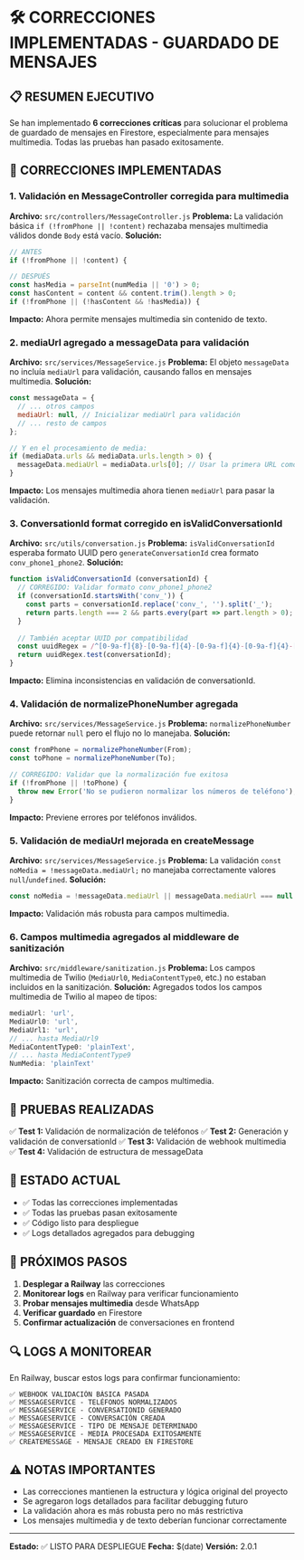 # 🛠️ CORRECCIONES IMPLEMENTADAS - GUARDADO DE MENSAJES

## 📋 RESUMEN EJECUTIVO

Se han implementado **6 correcciones críticas** para solucionar el problema de guardado de mensajes en Firestore, especialmente para mensajes multimedia. Todas las pruebas han pasado exitosamente.

## 🔧 CORRECCIONES IMPLEMENTADAS

### 1. **Validación en MessageController corregida para multimedia**
**Archivo:** `src/controllers/MessageController.js`
**Problema:** La validación básica `if (!fromPhone || !content)` rechazaba mensajes multimedia válidos donde `Body` está vacío.
**Solución:** 
```javascript
// ANTES
if (!fromPhone || !content) {

// DESPUÉS
const hasMedia = parseInt(numMedia || '0') > 0;
const hasContent = content && content.trim().length > 0;
if (!fromPhone || (!hasContent && !hasMedia)) {
```
**Impacto:** Ahora permite mensajes multimedia sin contenido de texto.

### 2. **mediaUrl agregado a messageData para validación**
**Archivo:** `src/services/MessageService.js`
**Problema:** El objeto `messageData` no incluía `mediaUrl` para validación, causando fallos en mensajes multimedia.
**Solución:**
```javascript
const messageData = {
  // ... otros campos
  mediaUrl: null, // Inicializar mediaUrl para validación
  // ... resto de campos
};

// Y en el procesamiento de media:
if (mediaData.urls && mediaData.urls.length > 0) {
  messageData.mediaUrl = mediaData.urls[0]; // Usar la primera URL como mediaUrl principal
}
```
**Impacto:** Los mensajes multimedia ahora tienen `mediaUrl` para pasar la validación.

### 3. **ConversationId format corregido en isValidConversationId**
**Archivo:** `src/utils/conversation.js`
**Problema:** `isValidConversationId` esperaba formato UUID pero `generateConversationId` crea formato `conv_phone1_phone2`.
**Solución:**
```javascript
function isValidConversationId (conversationId) {
  // CORREGIDO: Validar formato conv_phone1_phone2
  if (conversationId.startsWith('conv_')) {
    const parts = conversationId.replace('conv_', '').split('_');
    return parts.length === 2 && parts.every(part => part.length > 0);
  }
  
  // También aceptar UUID por compatibilidad
  const uuidRegex = /^[0-9a-f]{8}-[0-9a-f]{4}-[0-9a-f]{4}-[0-9a-f]{4}-[0-9a-f]{12}$/i;
  return uuidRegex.test(conversationId);
}
```
**Impacto:** Elimina inconsistencias en validación de conversationId.

### 4. **Validación de normalizePhoneNumber agregada**
**Archivo:** `src/services/MessageService.js`
**Problema:** `normalizePhoneNumber` puede retornar `null` pero el flujo no lo manejaba.
**Solución:**
```javascript
const fromPhone = normalizePhoneNumber(From);
const toPhone = normalizePhoneNumber(To);

// CORREGIDO: Validar que la normalización fue exitosa
if (!fromPhone || !toPhone) {
  throw new Error('No se pudieron normalizar los números de teléfono');
}
```
**Impacto:** Previene errores por teléfonos inválidos.

### 5. **Validación de mediaUrl mejorada en createMessage**
**Archivo:** `src/services/MessageService.js`
**Problema:** La validación `const noMedia = !messageData.mediaUrl;` no manejaba correctamente valores `null`/`undefined`.
**Solución:**
```javascript
const noMedia = !messageData.mediaUrl || messageData.mediaUrl === null || messageData.mediaUrl === undefined;
```
**Impacto:** Validación más robusta para campos multimedia.

### 6. **Campos multimedia agregados al middleware de sanitización**
**Archivo:** `src/middleware/sanitization.js`
**Problema:** Los campos multimedia de Twilio (`MediaUrl0`, `MediaContentType0`, etc.) no estaban incluidos en la sanitización.
**Solución:** Agregados todos los campos multimedia de Twilio al mapeo de tipos:
```javascript
mediaUrl: 'url',
MediaUrl0: 'url',
MediaUrl1: 'url',
// ... hasta MediaUrl9
MediaContentType0: 'plainText',
// ... hasta MediaContentType9
NumMedia: 'plainText'
```
**Impacto:** Sanitización correcta de campos multimedia.

## 🧪 PRUEBAS REALIZADAS

✅ **Test 1:** Validación de normalización de teléfonos
✅ **Test 2:** Generación y validación de conversationId
✅ **Test 3:** Validación de webhook multimedia
✅ **Test 4:** Validación de estructura de messageData

## 🚀 ESTADO ACTUAL

- ✅ Todas las correcciones implementadas
- ✅ Todas las pruebas pasan exitosamente
- ✅ Código listo para despliegue
- ✅ Logs detallados agregados para debugging

## 📝 PRÓXIMOS PASOS

1. **Desplegar a Railway** las correcciones
2. **Monitorear logs** en Railway para verificar funcionamiento
3. **Probar mensajes multimedia** desde WhatsApp
4. **Verificar guardado** en Firestore
5. **Confirmar actualización** de conversaciones en frontend

## 🔍 LOGS A MONITOREAR

En Railway, buscar estos logs para confirmar funcionamiento:

```
✅ WEBHOOK VALIDACIÓN BÁSICA PASADA
✅ MESSAGESERVICE - TELÉFONOS NORMALIZADOS
✅ MESSAGESERVICE - CONVERSATIONID GENERADO
✅ MESSAGESERVICE - CONVERSACIÓN CREADA
✅ MESSAGESERVICE - TIPO DE MENSAJE DETERMINADO
✅ MESSAGESERVICE - MEDIA PROCESADA EXITOSAMENTE
✅ CREATEMESSAGE - MENSAJE CREADO EN FIRESTORE
```

## ⚠️ NOTAS IMPORTANTES

- Las correcciones mantienen la estructura y lógica original del proyecto
- Se agregaron logs detallados para facilitar debugging futuro
- La validación ahora es más robusta pero no más restrictiva
- Los mensajes multimedia y de texto deberían funcionar correctamente

---

**Estado:** ✅ LISTO PARA DESPLIEGUE
**Fecha:** $(date)
**Versión:** 2.0.1 